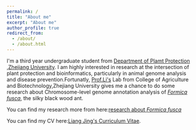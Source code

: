 ```yaml
---
permalink: /
title: "About me"
excerpt: "About me"
author_profile: true
redirect_from: 
  - /about/
  - /about.html
---
```



I'm a third year undergraduate student from [Department of Plamt Protection](http://www.cab.zju.edu.cn/cabzbenglish/main.htm) ,[Zhejiang University](https://www.zju.edu.cn/). I am highly interested in research at the intersection of plant protection and bioinformatics, particularly in animal genome analysis and disease prevention.Fortunatly,  [Prof.Li's](https://person.zju.edu.cn/en/lifei) Lab from College of Agriculture and Biotechnology,Zhejiang University gives me a chance to do some research about Chromosome-level genome annotation analysis of [*Formica fusca*](https://en.wikipedia.org/wiki/Formica_fusca), the silky black wood ant.


You can find my research more from here:[research about *Formica fusca*](../assets/)


You can find my CV here:[Liang Jing's Curriculum Vitae](../assets/Curriculum_Vitae.pdf).
